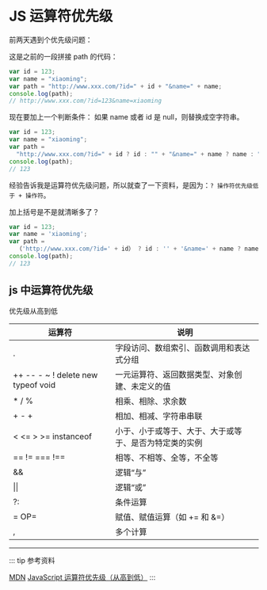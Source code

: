 # JS 运算符优先级

前两天遇到个优先级问题：

这是之前的一段拼接 path 的代码：

```js
var id = 123;
var name = "xiaoming";
var path = "http://www.xxx.com/?id=" + id + "&name=" + name;
console.log(path);
// http://www.xxx.com/?id=123&name=xiaoming
```

现在要加上一个判断条件：
如果 name 或者 id 是 null，则替换成空字符串。

```js
var id = 123;
var name = "xiaoming";
var path =
  "http://www.xxx.com/?id=" + id ? id : "" + "&name=" + name ? name : "";
console.log(path);
// 123
```

经验告诉我是运算符优先级问题，所以就查了一下资料，是因为：`? 操作符优先级低于 + 操作符`。

加上括号是不是就清晰多了？

```js
var id = 123;
var name = 'xiaoming';
var path =
  （'http://www.xxx.com/?id=' + id） ? id : '' + '&name=' + name ? name : '';
console.log(path);
// 123
```

## js 中运算符优先级

优先级从高到低

| 运算符                             | 说明                                                   |
| ---------------------------------- | ------------------------------------------------------ |
| . [](.)                             | 字段访问、数组索引、函数调用和表达式分组               |
| ++ -- - ~ ! delete new typeof void | 一元运算符、返回数据类型、对象创建、未定义的值         |
| \* / %                             | 相乘、相除、求余数                                     |
| + - +                              | 相加、相减、字符串串联                                 |
| < <= > >= instanceof               | 小于、小于或等于、大于、大于或等于、是否为特定类的实例 |
| == != === !==                      | 相等、不相等、全等，不全等                             |
| &&                                 | 逻辑“与”                                               |
| \|\|                               | 逻辑“或”                                               |
| ?:                                 | 条件运算                                               |
| = OP=                              | 赋值、赋值运算（如 += 和 &=）                          |
| ,                                  | 多个计算                                               |

---

::: tip 参考资料

[MDN](<https://msdn.microsoft.com/zh-cn/library/z3ks45k7(v=vs.94).aspx>)
[JavaScript 运算符优先级（从高到低）](https://github.com/xhlwill/blog/issues/16)
:::
